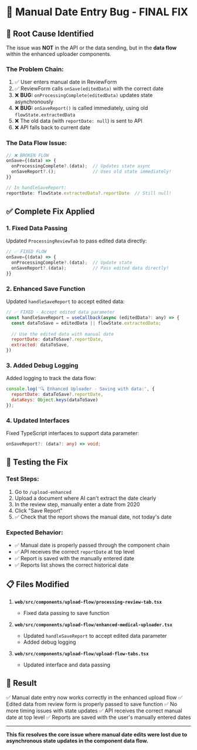 # 🔧 Manual Date Entry Bug - FINAL FIX

## 🐛 **Root Cause Identified**

The issue was **NOT** in the API or the data sending, but in the **data flow** within the enhanced uploader components.

### The Problem Chain:
1. ✅ User enters manual date in ReviewForm
2. ✅ ReviewForm calls `onSave(editedData)` with the correct date
3. ❌ **BUG:** `onProcessingComplete(editedData)` updates state asynchronously
4. ❌ **BUG:** `onSaveReport()` is called immediately, using old `flowState.extractedData`
5. ❌ The old data (with `reportDate: null`) is sent to API
6. ❌ API falls back to current date

### The Data Flow Issue:
```javascript
// ❌ BROKEN FLOW
onSave={(data) => {
  onProcessingComplete?.(data);  // Updates state async
  onSaveReport?.();              // Uses old state immediately!
}}

// In handleSaveReport:
reportDate: flowState.extractedData?.reportDate  // Still null!
```

## ✅ **Complete Fix Applied**

### 1. **Fixed Data Passing**
Updated `ProcessingReviewTab` to pass edited data directly:
```javascript
// ✅ FIXED FLOW
onSave={(data) => {
  onProcessingComplete?.(data);  // Update state
  onSaveReport?.(data);          // Pass edited data directly!
}}
```

### 2. **Enhanced Save Function**
Updated `handleSaveReport` to accept edited data:
```javascript
// ✅ FIXED - Accept edited data parameter
const handleSaveReport = useCallback(async (editedData?: any) => {
  const dataToSave = editedData || flowState.extractedData;
  
  // Use the edited data with manual date
  reportDate: dataToSave?.reportDate,
  extracted: dataToSave,
})
```

### 3. **Added Debug Logging**
Added logging to track the data flow:
```javascript
console.log('🔍 Enhanced Uploader - Saving with data:', {
  reportDate: dataToSave?.reportDate,
  dataKeys: Object.keys(dataToSave)
});
```

### 4. **Updated Interfaces**
Fixed TypeScript interfaces to support data parameter:
```typescript
onSaveReport?: (data?: any) => void;
```

## 🧪 **Testing the Fix**

### Test Steps:
1. Go to `/upload-enhanced`
2. Upload a document where AI can't extract the date clearly
3. In the review step, manually enter a date from 2020
4. Click "Save Report"
5. ✅ Check that the report shows the manual date, not today's date

### Expected Behavior:
- ✅ Manual date is properly passed through the component chain
- ✅ API receives the correct `reportDate` at top level
- ✅ Report is saved with the manually entered date
- ✅ Reports list shows the correct historical date

## 📋 **Files Modified**

1. **`web/src/components/upload-flow/processing-review-tab.tsx`**
   - Fixed data passing to save function

2. **`web/src/components/upload-flow/enhanced-medical-uploader.tsx`**
   - Updated `handleSaveReport` to accept edited data parameter
   - Added debug logging

3. **`web/src/components/upload-flow/upload-flow-tabs.tsx`**
   - Updated interface and data passing

## 🎯 **Result**

✅ Manual date entry now works correctly in the enhanced upload flow
✅ Edited data from review form is properly passed to save function
✅ No more timing issues with state updates
✅ API receives the correct manual date at top level
✅ Reports are saved with the user's manually entered dates

---

**This fix resolves the core issue where manual date edits were lost due to asynchronous state updates in the component data flow.**
